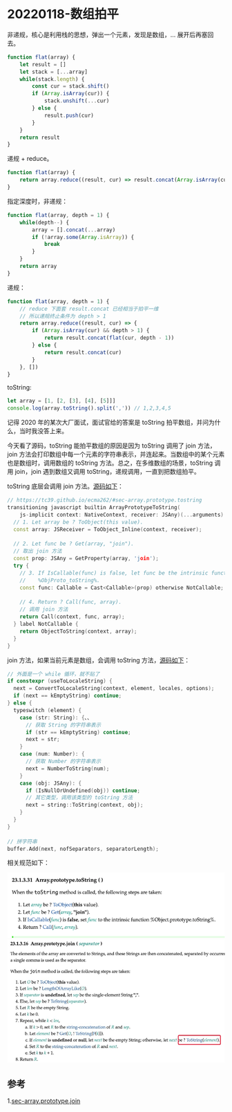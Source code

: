 # 20220118-数组拍平

非递规，核心是利用栈的思想，弹出一个元素，发现是数组，... 展开后再塞回去。

```JavaScript
function flat(array) {
	let result = []
	let stack = [...array]
	while(stack.length) {
		const cur = stack.shift()
		if (Array.isArray(cur)) {
			stack.unshift(...cur)
		} else {
			result.push(cur)
		}
	}
	return result
}
```

递规 + reduce。

```JavaScript
function flat(array) {
	return array.reduce((result, cur) => result.concat(Array.isArray(cur) ? flat(cur) : cur), [])
}
```

指定深度时，非递规：

```JavaScript
function flat(array, depth = 1) {
	while(depth--) {
		array = [].concat(...array)
		if (!array.some(Array.isArray)) {
			break
		}
	}
	return array
}
```

递规：

```JavaScript
function flat(array, depth = 1) {
	// reduce 下面套 result.concat 已经相当于拍平一维
	// 所以递规终止条件为 depth > 1
	return array.reduce((result, cur) => {
		if (Array.isArray(cur) && depth > 1) {
			return result.concat(flat(cur, depth - 1))
		} else {
			return result.concat(cur)
		}
	}, [])
}
```

toString:

```JavaScript
let array = [1, [2, [3], [4], [5]]]
console.log(array.toString().split(',')) // 1,2,3,4,5
```

记得 2020 年的某次大厂面试，面试官给的答案是 toString 拍平数组，并问为什么，当时我没答上来。

今天看了源码，toString 能拍平数组的原因是因为 toString 调用了 join 方法，join 方法会打印数组中每一个元素的字符串表示，并连起来。当数组中的某个元素也是数组时，调用数组的 toString 方法。总之，在多维数组的场景，toString 调用 join，join 遇到数组又调用 toString，递规调用，一直到把数组拍平。


toString 底层会调用 join 方法。[源码如下](https://chromium.googlesource.com/v8/v8.git/+/refs/heads/9.0-lkgr/src/builtins/array-join.tq#586)：


```C++
// https://tc39.github.io/ecma262/#sec-array.prototype.tostring
transitioning javascript builtin ArrayPrototypeToString(
    js-implicit context: NativeContext, receiver: JSAny)(...arguments): JSAny {
  // 1. Let array be ? ToObject(this value).
  const array: JSReceiver = ToObject_Inline(context, receiver);

  // 2. Let func be ? Get(array, "join").
  // 取出 join 方法
  const prop: JSAny = GetProperty(array, 'join');
  try {
    // 3. If IsCallable(func) is false, let func be the intrinsic function
    //    %ObjProto_toString%.
    const func: Callable = Cast<Callable>(prop) otherwise NotCallable;

    // 4. Return ? Call(func, array).
    // 调用 join 方法
    return Call(context, func, array);
  } label NotCallable {
    return ObjectToString(context, array);
  }
}
```

join 方法，如果当前元素是数组，会调用 toString 方法，[源码如下](https://chromium.googlesource.com/v8/v8.git/+/refs/heads/9.0-lkgr/src/builtins/array-join.tq#297)：

```C++
// 外面是一个 while 循环，就不贴了
if constexpr (useToLocaleString) {
  next = ConvertToLocaleString(context, element, locales, options);
  if (next == kEmptyString) continue;
} else {
  typeswitch (element) {
    case (str: String): {、、
      // 获取 String 的字符串表示
      if (str == kEmptyString) continue;
      next = str;
    }
    case (num: Number): {
      // 获取 Number 的字符串表示
      next = NumberToString(num);
    }
    case (obj: JSAny): {
      if (IsNullOrUndefined(obj)) continue;
      // 其它类型，调用该类型的 toString 方法
      next = string::ToString(context, obj);
    }
  }
}

// 拼字符串
buffer.Add(next, nofSeparators, separatorLength);
```
相关规范如下：


![ArrayToString](https://raw.githubusercontent.com/xudale/interview/master/assets/ArrayToString.png)
![ArrayJoin](https://raw.githubusercontent.com/xudale/interview/master/assets/ArrayJoin.jpg)


## 参考
1.[sec-array.prototype.join](https://tc39.es/ecma262/multipage/indexed-collections.html#sec-array.prototype.join)



























